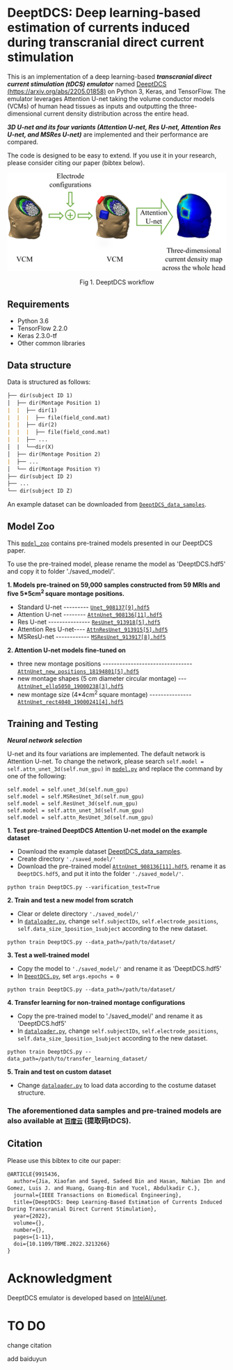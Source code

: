 # DeeptDCS: Deep learning-based estimation of currents induced during transcranial direct current stimulation

This is an implementation of a deep learning-based ***transcranial direct current stimulation (tDCS) emulator*** named [DeeptDCS (https://arxiv.org/abs/2205.01858)](https://arxiv.org/abs/2205.01858) on Python 3, Keras, and TensorFlow. The emulator leverages Attention U-net taking the volume conductor models (VCMs) of human head tissues as inputs and outputting the three-dimensional current density distribution across the entire head. 

***3D U-net and its four variants (Attention U-net, Res U-net, Attention Res U-net, and MSRes U-net)*** are implemented and their performance are compared. 

The code is designed to be easy to extend. If you use it in your research, please consider citing our paper (bibtex below).

<div align="center">
<img src='./DeeptDCS_workflow.png' width="600" title="DeeptDCS workflow">

Fig 1. DeeptDCS workflow
</div>

<!---
 <div align="center">
 <img src='./DeeptDCS_results.png' width="400" title="DeeptDCS results"/>
 
 Fig 2. DeeptDCS results
 </div>
-->

## Requirements
- Python 3.6
- TensorFlow 2.2.0
- Keras 2.3.0-tf
- Other common libraries

## Data structure
Data is structured as follows:
```markdown
├── dir(subject ID 1)
│  ├── dir(Montage Position 1)
|  |  ├── dir(1)
|  |  |  ├── file(field_cond.mat)
|  |  ├── dir(2)
|  |  |  ├── file(field_cond.mat)
|  |  ├── ...
│  |  └──dir(X)
│  ├── dir(Montage Position 2)
|  ├── ...
│  └── dir(Montage Position Y)
├── dir(subject ID 2)
├── ...
└── dir(subject ID Z)

```
An example dataset can be downloaded from [```DeeptDCS_data_samples```](https://drive.google.com/drive/folders/1KA6TOJwTjbvSeuLsv6JoE8d3gnnCVWDV?usp=sharing).

## Model Zoo
This [```model_zoo```](https://drive.google.com/drive/folders/1YfUVH7xc1fN0wb1P4BvEa5kDLmXi_SvV) contains pre-trained models presented in our DeeptDCS paper. 

To use the pre-trained model, please rename the model as 'DeeptDCS.hdf5' and copy it to folder './saved_model/'.

**1. Models pre-trained on 59,000 samples constructed from 59 MRIs and five 5*5cm<sup>2 </sup> square montage positions.**

- Standard U-net --------- [```Unet_908137[9].hdf5```](https://drive.google.com/file/d/1zusEWfJmgl2FuscFH8Onm_OuLImx0NN6/view?usp=sharing)
- Attention U-net -------- [```AttnUnet_908136[11].hdf5```](https://drive.google.com/file/d/1E69W79b7c2sNUDSZRkc12VnqNXjmjAxw/view?usp=sharing)
- Res U-net --------------- [```ResUnet_913918[5].hdf5```](https://drive.google.com/file/d/1qGhvTcvNoqixvudbxFbOwGzSubUoqRws/view?usp=sharing)
- Attention Res U-net---- [```AttnResUnet_913915[5].hdf5```](https://drive.google.com/file/d/191d0INvDxc2ir6aKDlW6ULhsoJLIIH2T/view?usp=sharing)
- MSResU-net ------------ [```MSResUnet_913917[8].hdf5```](https://drive.google.com/file/d/1JrKlBuuk0B5hYnbAIFKjAOStvOtr_6xQ/view?usp=sharing)


**2. Attention U-net models fine-tuned on**
- three new montage positions --------------------------------[```AttnUnet_new_positions_18194801[5].hdf5```](https://drive.google.com/file/d/1QacmUwUi-iPILXFk2j2YK9ynENG94_r-/view?usp=sharing)
- new montage shapes (5 cm diameter circular montage) ---[```AttnUnet_ellp5050_19000238[3].hdf5```](https://drive.google.com/file/d/1NXtf8RywecmoYoty2W9lniSONakO6EcB/view?usp=sharing)
- new  montage size (4*4cm<sup>2 </sup> square montage) ---------------[```AttnUnet_rect4040_19000241[4].hdf5```](https://drive.google.com/file/d/1pg2U7ad5xKvSlpvt7DCugYSYW-F92fm1/view?usp=sharing)


## Training and Testing
***Neural network selection***

U-net and its four variations are implemented. The default network is Attention U-net. To change the network, please search ```self.model = self.attn_unet_3d(self.num_gpu)``` in [```model.py```](./model.py) and replace the command by one of the following:
```
self.model = self.unet_3d(self.num_gpu)
self.model = self.MSResUnet_3d(self.num_gpu)
self.model = self.ResUnet_3d(self.num_gpu)
self.model = self.attn_unet_3d(self.num_gpu)
self.model = self.attn_ResUnet_3d(self.num_gpu)
```

**1. Test pre-trained DeeptDCS Attention U-net model on the example dataset**
- Download the example dataset [DeeptDCS_data_samples](https://drive.google.com/drive/folders/1KA6TOJwTjbvSeuLsv6JoE8d3gnnCVWDV?usp=sharing).
- Create directory ```'./saved_model/'```
- Download the pre-trained model [```AttnUnet_908136[11].hdf5```](https://drive.google.com/file/d/1E69W79b7c2sNUDSZRkc12VnqNXjmjAxw/view?usp=sharing), rename it as ```DeeptDCS.hdf5```, and put it into the folder ```'./saved_model/'```.
```
python train DeeptDCS.py --varification_test=True
```

**2. Train and test a new model from scratch**
- Clear or delete directory ```'./saved_model/'```
- In [```dataloader.py```](./dataloader.py), change ```self.subjectIDs```, ```self.electrode_positions```, ```self.data_size_1position_1subject``` according to the new dataset.
```
python train DeeptDCS.py --data_path=/path/to/dataset/
```
**3. Test a well-trained model**
- Copy the model to  ```'./saved_model/'``` and rename it as 'DeeptDCS.hdf5'
- In [```DeeptDCS.py```](./DeeptDCS.py), set ```args.epochs = 0```
```
python train DeeptDCS.py --data_path=/path/to/dataset/
```
**4. Transfer learning for non-trained montage configurations**
- Copy the pre-trained model to  './saved_model/' and rename it as 'DeeptDCS.hdf5'
- In [```dataloader.py```](./dataloader.py), change ```self.subjectIDs```, ```self.electrode_positions```, ```self.data_size_1position_1subject``` according to the new dataset.
```
python train DeeptDCS.py --data_path=/path/to/transfer_learning_dataset/
```
**5. Train and test on custom dataset**
- Change [```dataloader.py```](./dataloader.py) to load data according to the costume dataset structure.

### **The aforementioned data samples and pre-trained models are also available at [```百度云```](https://pan.baidu.com/s/1YURgNzZk_OFcoadpkk_GlQ?pwd=tDCS) (提取码tDCS).**

## Citation
Please use this bibtex to cite our paper:
```
@ARTICLE{9915436,  
  author={Jia, Xiaofan and Sayed, Sadeed Bin and Hasan, Nahian Ibn and Gomez, Luis J. and Huang, Guang-Bin and Yucel, Abdulkadir C.},  
  journal={IEEE Transactions on Biomedical Engineering},   
  title={DeeptDCS: Deep Learning-Based Estimation of Currents Induced During Transcranial Direct Current Stimulation},   
  year={2022},  
  volume={},  
  number={},  
  pages={1-11},  
  doi={10.1109/TBME.2022.3213266}
}
```

# Acknowledgment
DeeptDCS emulator is developed based on [IntelAI/unet](https://github.com/IntelAI/unet).



# TO DO
change citation

add baiduyun
